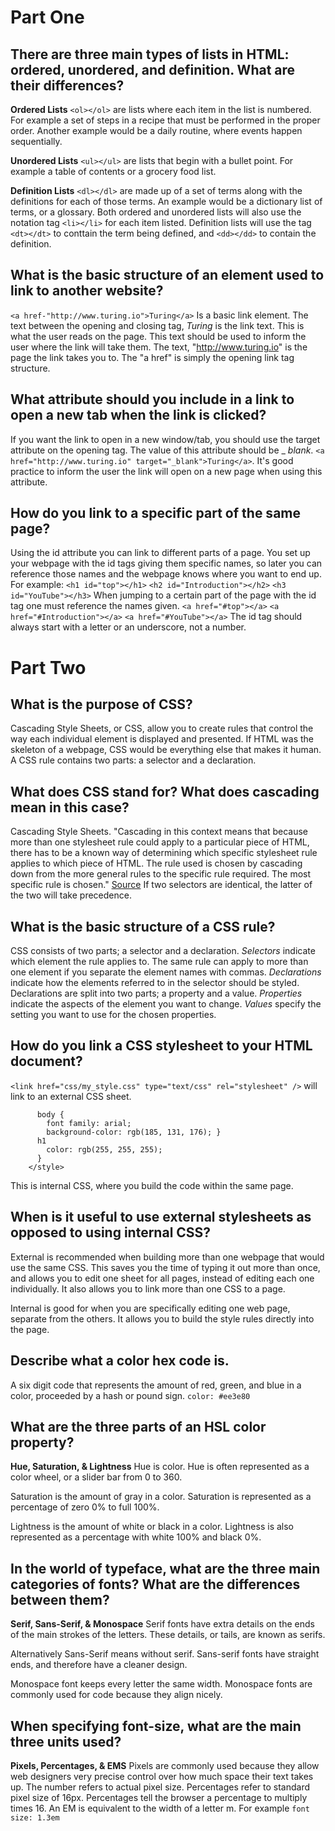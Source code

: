 # Part One #

## There are three main types of lists in HTML: ordered, unordered, and definition. What are their differences? ##
  **Ordered Lists**  `<ol></ol>` are lists where each item in the list is numbered. For example a set of steps in a recipe that must be performed in the proper order. Another example would be a daily routine, where events happen sequentially.
 
**Unordered Lists** `<ul></ul>` are lists that begin with a bullet point. For example a table of contents or a grocery food list. 

**Definition Lists** `<dl></dl>` are made up of a set of terms along with the definitions for each of those terms. An example would be a dictionary list of terms, or a glossary. Both ordered and unordered lists will also use the notation tag `<li></li>` for each item listed. Definition lists will use the tag `<dt></dt>` to conttain the term being defined, and `<dd></dd>` to contain the definition.

## What is the basic structure of an element used to link to another website? ##
  `<a href-"http://www.turing.io">Turing</a>` Is a basic link element. The text between the opening and closing <a> tag, *Turing* is the link text. This is what the user reads on the page. This text should be used to inform the user where the link will take them. The text, "http://www.turing.io" is the page the link takes you to. The "a href" is simply the opening link tag structure.

## What attribute should you include in a link to open a new tab when the link is clicked? ##
  If you want the link to open in a new window/tab, you should use the target attribute on the opening <a> tag. The value of this attribute should be _ _blank_.
  `<a href="http://www.turing.io" target="_blank">Turing</a>`. It's good practice to inform the user the link will open on a new page when using this attribute.

## How do you link to a specific part of the same page? ##
  Using the id attribute you can link to different parts of a page. You set up your webpage with the id tags giving them specific names, so later you can reference those names and the webpage knows where you want to end up. For example:
  `<h1 id="top"></h1>` `<h2 id="Introduction"></h2>` `<h3 id="YouTube"></h3>`
  When jumping to a certain part of the page with the id tag one must reference the names given.
  `<a href="#top"></a>` `<a href="#Introduction"></a>` `<a href="#YouTube"></a>`
  The id tag should always start with a letter or an underscore, not a number.

# Part Two #

## What is the purpose of CSS? ##
  Cascading Style Sheets, or CSS, allow you to create rules that control the way each individual element is displayed and presented. If HTML was the skeleton of a webpage, CSS would be everything else that makes it human. A CSS rule contains two parts: a selector and a declaration.

## What does CSS stand for? What does cascading mean in this case? ##
  Cascading Style Sheets. "Cascading in this context means that because more than one stylesheet rule could apply to a particular piece of HTML, there has to be a known way of determining which specific stylesheet rule applies to which piece of HTML. The rule used is chosen by cascading down from the more general rules to the specific rule required. The most specific rule is chosen." [Source](https://stackoverflow.com/questions/1043001/what-is-the-meaning-of-cascading-in-css)
  If two selectors are identical, the latter of the two will take precedence.

## What is the basic structure of a CSS rule? ##
  CSS consists of two parts; a selector and a declaration. *Selectors* indicate which element the rule applies to. The same rule can apply to more than one element if you separate the element names with commas. *Declarations* indicate how the elements referred to in the selector should be styled. Declarations are split into two parts; a property and a value. *Properties* indicate the aspects of the element you want to change. *Values* specify the setting you want to use for the chosen properties.

## How do you link a CSS stylesheet to your HTML document? ##
  `<link href="css/my_style.css" type="text/css" rel="stylesheet" />` will link to an external CSS sheet.

  ```<style type="text/css>"
        body {
          font family: arial;
          background-color: rgb(185, 131, 176); }
        h1
          color: rgb(255, 255, 255);
        }
      </style>
  ```
  This is internal CSS, where you build the code within the same page.

## When is it useful to use external stylesheets as opposed to using internal CSS? ##
  External is recommended when building more than one webpage that would use the same CSS. This saves you the time of typing it out more than once, and allows you to edit one sheet for all pages, instead of editing each one individually. It also allows you to link more than one CSS to a page.
  
  Internal is good for when you are specifically editing one web page, separate from the others. It allows you to build the style rules directly into the page.
## Describe what a color hex code is. ##
  A six digit code that represents the amount of red, green, and blue in a color, proceeded by a hash or pound sign. `color: #ee3e80`

## What are the three parts of an HSL color property? ##
  **Hue, Saturation, & Lightness**
  Hue is color. Hue is often represented as a color wheel, or a slider bar from 0 to 360.
  
  Saturation is the amount of gray in a color. Saturation is represented as a percentage of zero 0% to full 100%.
  
  Lightness is the amount of white or black in a color. Lightness is also represented as a percentage with white 100% and black 0%.

## In the world of typeface, what are the three main categories of fonts? What are the differences between them? ##
  **Serif, Sans-Serif, & Monospace**
  Serif fonts have extra details on the ends of the main strokes of the letters. These details, or tails, are known as serifs.
  
  Alternatively Sans-Serif means without serif. Sans-serif fonts have straight ends, and therefore have a cleaner design.
  
  Monospace font keeps every letter the same width. Monospace fonts are commonly used for code because they align nicely.

## When specifying font-size, what are the main three units used? ##
  **Pixels, Percentages, & EMS**
  Pixels are commonly used because they allow web designers very precise control over how much space their text takes up. The number refers to actual pixel size.
  Percentages refer to standard pixel size of 16px. Percentages tell the browser a percentage to multiply times 16.
  An EM is equivalent to the width of a letter m. For example `font size: 1.3em`
